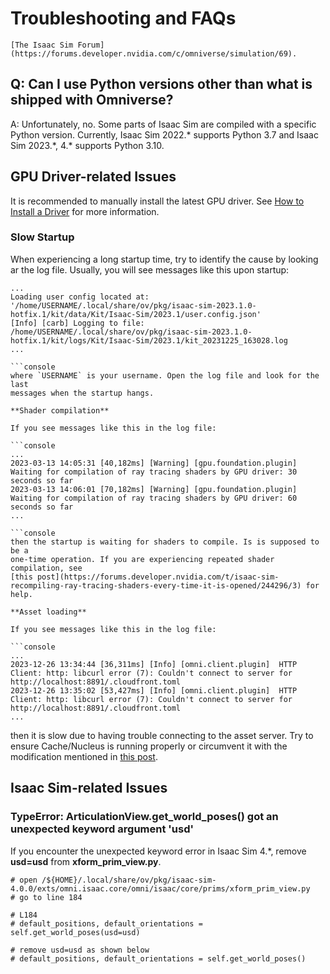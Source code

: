 # Troubleshooting and FAQs

```{seealso}
[The Isaac Sim Forum](https://forums.developer.nvidia.com/c/omniverse/simulation/69).
```

## Q: Can I use Python versions other than what is shipped with Omniverse?

A: Unfortunately, no. Some parts of Isaac Sim are compiled with a specific
Python version. Currently, Isaac Sim 2022.\* supports Python 3.7 and
Isaac Sim 2023.\*, 4.* supports Python 3.10.

## GPU Driver-related Issues

It is recommended to manually install the latest GPU driver. See [How to Install a Driver](https://docs.omniverse.nvidia.com/dev-guide/latest/linux-troubleshooting.html#q1-how-to-install-a-driver) for more information.

### Slow Startup

When experiencing a long startup time, try to identify the cause by looking
ar the log file. Usually, you will see messages like this upon startup:

```console
...
Loading user config located at: '/home/USERNAME/.local/share/ov/pkg/isaac-sim-2023.1.0-hotfix.1/kit/data/Kit/Isaac-Sim/2023.1/user.config.json'
[Info] [carb] Logging to file: /home/USERNAME/.local/share/ov/pkg/isaac-sim-2023.1.0-hotfix.1/kit/logs/Kit/Isaac-Sim/2023.1/kit_20231225_163028.log
...

```console
where `USERNAME` is your username. Open the log file and look for the last
messages when the startup hangs.

**Shader compilation**

If you see messages like this in the log file:

```console
...
2023-03-13 14:05:31 [40,182ms] [Warning] [gpu.foundation.plugin] Waiting for compilation of ray tracing shaders by GPU driver: 30 seconds so far
2023-03-13 14:06:01 [70,182ms] [Warning] [gpu.foundation.plugin] Waiting for compilation of ray tracing shaders by GPU driver: 60 seconds so far
...

```console
then the startup is waiting for shaders to compile. Is is supposed to be a
one-time operation. If you are experiencing repeated shader compilation, see
[this post](https://forums.developer.nvidia.com/t/isaac-sim-recompiling-ray-tracing-shaders-every-time-it-is-opened/244296/3) for help.

**Asset loading**

If you see messages like this in the log file:

```console
...
2023-12-26 13:34:44 [36,311ms] [Info] [omni.client.plugin]  HTTP Client: http: libcurl error (7): Couldn't connect to server for http://localhost:8891/.cloudfront.toml
2023-12-26 13:35:02 [53,427ms] [Info] [omni.client.plugin]  HTTP Client: http: libcurl error (7): Couldn't connect to server for http://localhost:8891/.cloudfront.toml
...
```

then it is slow due to having trouble connecting to the asset server. Try to
ensure Cache/Nucleus is running properly or circumvent it with the modification
mentioned in [this post](https://forums.developer.nvidia.com/t/extremely-slow-loading-times-isaac-sim-2023-1-0/272375).

## Isaac Sim-related Issues

### TypeError: ArticulationView.get_world_poses() got an unexpected keyword argument 'usd'

If you encounter the unexpected keyword error in Isaac Sim 4.*, remove **usd=usd** from **xform_prim_view.py**.

```console
# open /${HOME}/.local/share/ov/pkg/isaac-sim-4.0.0/exts/omni.isaac.core/omni/isaac/core/prims/xform_prim_view.py
# go to line 184

# L184
# default_positions, default_orientations = self.get_world_poses(usd=usd)

# remove usd=usd as shown below
# default_positions, default_orientations = self.get_world_poses()
```
